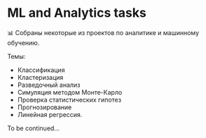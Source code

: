 # ML and Analytics tasks

:bar_chart:
Собраны некоторые из проектов по аналитике и машинному обучению. 

Темы: 
- Классификация
- Кластеризация
- Разведочный анализ
- Симуляция методом Монте-Карло
- Проверка статистических гипотез
- Прогнозирование
- Линейная регрессия.

To be continued...
